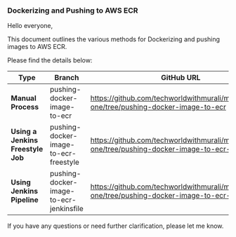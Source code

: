 ### Dockerizing and Pushing to AWS ECR

Hello everyone,

This document outlines the various methods  for Dockerizing and pushing images to AWS ECR.

Please find the details below:

| Type                          | Branch                                | GitHub URL                       |
|-------------------------------|---------------------------------------|----------------------------------|
| **Manual Process**                | pushing-docker-image-to-ecr               | https://github.com/techworldwithmurali/microservice-one/tree/pushing-docker-image-to-ecr |
| **Using a Jenkins Freestyle Job** | pushing-docker-image-to-ecr-freestyle           | https://github.com/techworldwithmurali/microservice-one/tree/pushing-docker-image-to-ecr-freestyle |
| **Using Jenkins Pipeline**        | pushing-docker-image-to-ecr-jenkinsfile | https://github.com/techworldwithmurali/microservice-one/tree/pushing-docker-image-to-ecr-jenkinsfile |

If you have any questions or need further clarification, please let me know.
